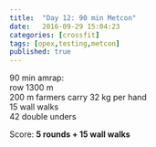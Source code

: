 ```yaml
---
title:  "Day 12: 90 min Metcon"
date:   2016-09-29 15:04:23
categories: [crossfit]
tags: [opex,testing,metcon]
published: true
---
```

90 min amrap:  
row 1300 m  
200 m farmers carry 32 kg per hand  
15 wall walks  
42 double unders  

Score: **5 rounds + 15 wall walks**
